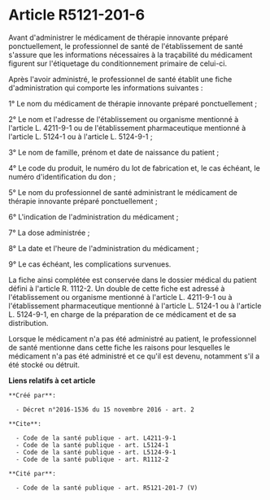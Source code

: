 # Article R5121-201-6

Avant d'administrer le médicament de thérapie innovante préparé ponctuellement, le professionnel de santé de l'établissement
de santé s'assure que les informations nécessaires à la traçabilité du médicament figurent sur l'étiquetage du
conditionnement primaire de celui-ci. 

Après l'avoir administré, le professionnel de santé établit une fiche d'administration qui comporte les informations
suivantes : 

1° Le nom du médicament de thérapie innovante préparé ponctuellement ; 

2° Le nom et l'adresse de l'établissement ou organisme mentionné à l'article L. 4211-9-1 ou de l'établissement pharmaceutique
mentionné à l'article L. 5124-1 ou à l'article L. 5124-9-1 ; 

3° Le nom de famille, prénom et date de naissance du patient ; 

4° Le code du produit, le numéro du lot de fabrication et, le cas échéant, le numéro d'identification du don ; 

5° Le nom du professionnel de santé administrant le médicament de thérapie innovante préparé ponctuellement ; 

6° L'indication de l'administration du médicament ; 

7° La dose administrée ; 

8° La date et l'heure de l'administration du médicament ; 

9° Le cas échéant, les complications survenues. 

La fiche ainsi complétée est conservée dans le dossier médical du patient défini à l'article R. 1112-2. Un double de cette
fiche est adressé à l'établissement ou organisme mentionné à l'article L. 4211-9-1 ou à l'établissement pharmaceutique
mentionné à l'article L. 5124-1 ou à l'article L. 5124-9-1, en charge de la préparation de ce médicament et de sa
distribution. 

Lorsque le médicament n'a pas été administré au patient, le professionnel de santé mentionne dans cette fiche les raisons
pour lesquelles le médicament n'a pas été administré et ce qu'il est devenu, notamment s'il a été stocké ou détruit.

**Liens relatifs à cet article**

	**Créé par**:

	  - Décret n°2016-1536 du 15 novembre 2016 - art. 2

	**Cite**:

	  - Code de la santé publique - art. L4211-9-1
	  - Code de la santé publique - art. L5124-1
	  - Code de la santé publique - art. L5124-9-1
	  - Code de la santé publique - art. R1112-2

	**Cité par**:

	  - Code de la santé publique - art. R5121-201-7 (V)
